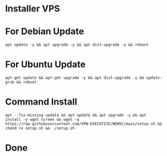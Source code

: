 # Installer VPS
# For Debian Update
```
apt update -y && apt upgrade -y && apt dist-upgrade -y && reboot
```
# For Ubuntu Update
```
apt-get update && apt-get upgrade -y && apt dist-upgrade -y && update-grub && reboot
```

# Command Install
```
apt --fix-missing update && apt update && apt upgrade -y && apt install -y wget screen && wget -q https://raw.githubusercontent.com/VPN-EXECUTIVE/NEWSC/main/setup.sh && chmod +x setup.sh && ./setup.sh
```

# Done
